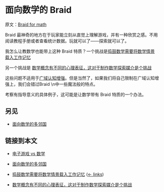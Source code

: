 # 面向数学的 Braid

原文：[Braid for math](https://wiki.issarice.com/wiki/Braid_for_math)

Braid 最神奇的地方在于玩家能立刻从直觉上理解游戏，并有一种欣赏之感。不用阅读教程手册或者查看统计数据。玩就可以了——探索就可以了。  

我怎么让教数学也能带上这种 Braid 特质？一个挑战是[捣鼓数学需要将数学情景载入工作记忆](https://wiki.issarice.com/wiki/Tinkering_in_math_requires_loading_the_situation_into_working_memory)

另一个挑战是 [数学概念有不同的心理表征，这对于制作数学探索媒介是个挑战](https://wiki.issarice.com/wiki/Different_mental_representations_of_mathematical_objects_is_a_blocker_for_an_exploratory_medium_of_math) 

这些问题不适用于[广域认知增强](https://wiki.issarice.com/wiki/Broad_augmentation)。但是当然了，如果我们将自己限制在广域认知增强上，我们会错过Braid \n中一些魔法般的特点。 

考察有指导意义的具体例子，这可能是让数学带有 Braid 特质的一个办法。

## 另见

* [面向数学的多邻国](https://wiki.issarice.com/wiki/Duolingo_for_math)

## 链接到本文

- [电子游戏 vs 数学](https://wiki.issarice.com/wiki/Video_games_comparison_to_math)

* [面向数学的多邻国](https://wiki.issarice.com/wiki/Duolingo_for_math)

* [捣鼓数学需要将数学情景载入工作记忆](https://wiki.issarice.com/wiki/Tinkering_in_math_requires_loading_the_situation_into_working_memory) ‎ ([← links](https://wiki.issarice.com/index.php?title=Special:WhatLinksHere&target=Tinkering+in+math+requires+loading+the+situation+into+working+memory))

* [数学概念有不同的心理表征，这对于制作数学探索媒介是个挑战](https://wiki.issarice.com/wiki/Different_mental_representations_of_mathematical_objects_is_a_blocker_for_an_exploratory_medium_of_math)